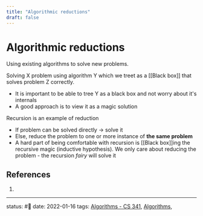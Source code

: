 ```yaml
---
title: "Algorithmic reductions"
draft: false
---
```

# Algorithmic reductions
Using existing algorithms to solve new problems.

Solving X problem using algorithm Y which we treet as a [[Black box]] that solves problem Z correctly.
- It is important to be able to tree Y as a black box and not worry about it's internals
- A good approach is to view it as a magic solution

Recursion is an example of reduction
- If problem can be solved directly -> solve it
- Else, reduce the problem to one or more instance of **the same problem**
- A hard part of being comfortable with recursion is [[Black box]]ing the recursive magic (inductive hypothesis). We only care about reducing the problem - the recursion *fairy* will solve it


## References
1. 

---
status: #🌱 
date: 2022-01-16
tags: [Algorithms - CS 341](Zettelkasten/Algorithms%20-%20CS%20341.md), [Algorithms](Algorithms), 